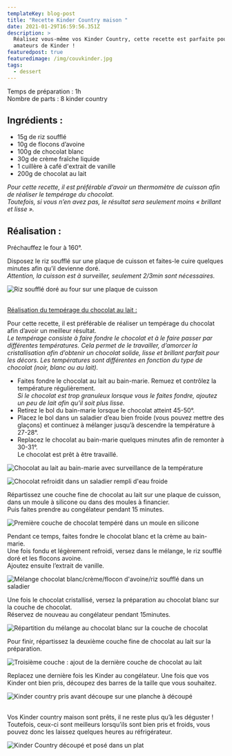 ```yaml
---
templateKey: blog-post
title: "Recette Kinder Country maison "
date: 2021-01-29T16:59:56.351Z
description: >
  Réalisez vous-même vos Kinder Country, cette recette est parfaite pour les
  amateurs de Kinder !  
featuredpost: true
featuredimage: /img/couvkinder.jpg
tags:
  - dessert
---
```

Temps de préparation : 1h\
Nombre de parts : 8 kinder country

## Ingrédients :

* 15g de riz soufflé
* 10g de flocons d’avoine
* 100g de chocolat blanc
* 30g de crème fraîche liquide
* 1 cuillère à café d'extrait de vanille
* 200g de chocolat au lait

*Pour cette recette, il est préférable d’avoir un thermomètre de cuisson afin de réaliser le tempérage du chocolat.* \
*Toutefois, si vous n’en avez pas, le résultat sera seulement moins « brillant et lisse ».*

## Réalisation :

Préchauffez le four à 160°.

Disposez le riz soufflé sur une plaque de cuisson et faites-le cuire quelques minutes afin qu’il devienne doré.\
*Attention, la cuisson est à surveiller, seulement 2/3min sont nécessaires.*

![Riz soufflé doré au four sur une plaque de cuisson ](/img/riz-souffle.jpg "Riz soufflé")

\
<ins> Réalisation du tempérage du chocolat au lait :</ins>

Pour cette recette, il est préférable de réaliser un tempérage du chocolat afin d’avoir un meilleur résultat.\
*Le tempérage consiste à faire fondre le chocolat et à le faire passer par différentes températures. Cela permet de le travailler, d’amorcer la cristallisation afin d’obtenir un chocolat solide, lisse et brillant parfait pour les décors. Les températures sont différentes en fonction du type de chocolat (noir, blanc ou au lait).*

* Faites fondre le chocolat au lait au bain-marie. Remuez et contrôlez la température régulièrement.\
  *Si le chocolat est trop granuleux lorsque vous le faites fondre, ajoutez un peu de lait afin qu’il soit plus lisse.*
* Retirez le bol du bain-marie lorsque le chocolat atteint 45-50°.
* Placez le bol dans un saladier d’eau bien froide (vous pouvez mettre des glaçons) et continuez à mélanger jusqu’à descendre la température à 27-28°.
* Replacez le chocolat au bain-marie quelques minutes afin de remonter à 30-31°.\
  Le chocolat est prêt à être travaillé.

![Chocolat au lait au bain-marie avec surveillance de la température ](/img/temperage-1.jpg "Tempérage du chocolat ")

![Chocolat refroidit dans un saladier rempli d'eau froide ](/img/temperage-2.jpg "Tempérage du chocolat ")

Répartissez une couche fine de chocolat au lait sur une plaque de cuisson, dans un moule à silicone ou dans des moules à financier.\
Puis faites prendre au congélateur pendant 15 minutes.

![Première couche de chocolat tempéré dans un moule en silicone ](/img/couche-chocolat.jpg "Première couche de chocolat tempéré")

Pendant ce temps, faites fondre le chocolat blanc et la crème au bain-marie.\
Une fois fondu et légèrement refroidi, versez dans le mélange, le riz soufflé doré et les flocons avoine. \
Ajoutez ensuite l’extrait de vanille.

![Mélange chocolat blanc/crème/flocon d'avoine/riz soufflé dans un saladier](/img/melange-chocolat-blanc.jpg "Mélange au chocolat blanc")

Une fois le chocolat cristallisé, versez la préparation au chocolat blanc sur la couche de chocolat. \
Réservez de nouveau au congélateur pendant 15minutes.

![Répartition du mélange au chocolat blanc sur la couche de chocolat ](/img/prepa-country.jpg "Deuxième couche du Kinder country ")

Pour finir, répartissez la deuxième couche fine de chocolat au lait sur la préparation.

![Troisième couche : ajout de la dernière couche de chocolat au lait ](/img/prepa-country-2.jpg "Troisième couche : ajout du chocolat au lait ")

Replacez une dernière fois les Kinder au congélateur. Une fois que vos Kinder ont bien pris, découpez des barres de la taille que vous souhaitez.

![Kinder country pris avant découpe sur une planche à découpé ](/img/country-pris.jpg "Kinder country pris avant découpe")

\
Vos Kinder country maison sont prêts, il ne reste plus qu’à les déguster !\
Toutefois, ceux-ci sont meilleurs lorsqu’ils sont bien pris et froids, vous pouvez donc les laissez quelques heures au réfrigérateur.

![Kinder Country découpé et posé dans un plat](/img/country-fini.jpg "Kinder Country")